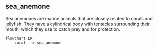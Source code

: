 ## sea_anemone
Sea anemones are marine animals that are closely related to corals and jellyfish. They have a cylindrical body with tentacles surrounding their mouth, which they use to catch prey and for protection.


```mermaid
flowchart LR
    coral --> sea_anemone

```
